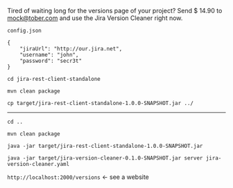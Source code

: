 Tired of waiting long for the versions page of your project? Send $ 14.90 to mock@tober.com and use the Jira Version Cleaner right now.

`config.json`
```
{ 
    "jiraUrl": "http://our.jira.net",
    "username": "john",
    "password": "secr3t"
}
```

`cd jira-rest-client-standalone`

`mvn clean package`

`cp target/jira-rest-client-standalone-1.0.0-SNAPSHOT.jar ../`

---

`cd ..`

`mvn clean package`

`java -jar target/jira-rest-client-standalone-1.0.0-SNAPSHOT.jar`

`java -jar target/jira-version-cleaner-0.1.0-SNAPSHOT.jar server jira-version-cleaner.yaml`

`http://localhost:2000/versions` <- see a website

